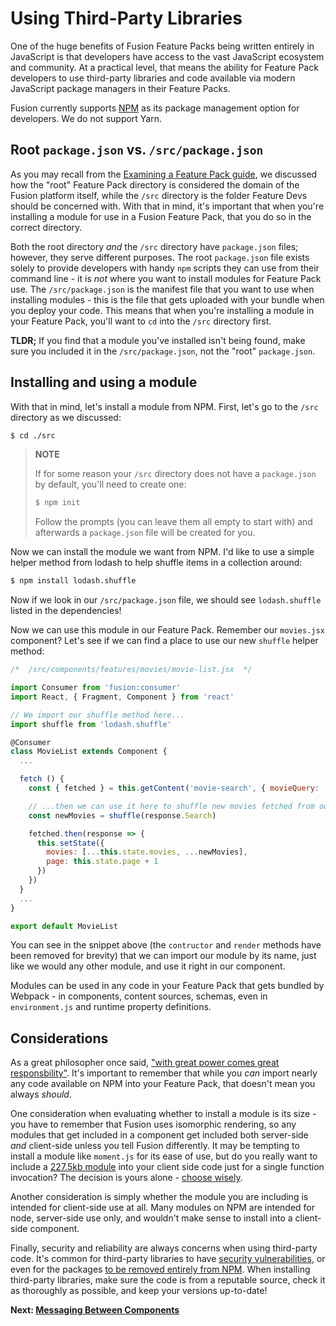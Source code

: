 # Using Third-Party Libraries

One of the huge benefits of Fusion Feature Packs being written entirely in JavaScript is that developers have access to the vast JavaScript ecosystem and community. At a practical level, that means the ability for Feature Pack developers to use third-party libraries and code available via modern JavaScript package managers in their Feature Packs. 

Fusion currently supports [NPM](https://www.npmjs.com/) as its package management option for developers. We do not support Yarn.

## Root `package.json` vs. `/src/package.json`

As you may recall from the [Examining a Feature Pack guide](./examining-feature-pack.md), we discussed how the "root" Feature Pack directory is considered the domain of the Fusion platform itself, while the `/src` directory is the folder Feature Devs should be concerned with. With that in mind, it's important that when you're installing a module for use in a Fusion Feature Pack, that you do so in the correct directory.

Both the root directory *and* the `/src` directory have `package.json` files; however, they serve different purposes. The root `package.json` file exists solely to provide developers with handy `npm` scripts they can use from their command line - it is *not* where you want to install modules for Feature Pack use. The `/src/package.json` is the manifest file that you want to use when installing modules - this is the file that gets uploaded with your bundle when you deploy your code. This means that when you're installing a module in your Feature Pack, you'll want to `cd` into the `/src` directory first.

**TLDR;** If you find that a module you've installed isn't being found, make sure you included it in the `/src/package.json`, not the "root" `package.json`.

## Installing and using a module

With that in mind, let's install a module from NPM. First, let's go to the `/src` directory as we discussed:

```bash
$ cd ./src
```

> **NOTE**
> 
> If for some reason your `/src` directory does not have a `package.json` by default, you'll need to create one:
>
> ```bash
> $ npm init
> ```
> 
> Follow the prompts (you can leave them all empty to start with) and afterwards a `package.json` file will be created for you.

Now we can install the module we want from NPM. I'd like to use a simple helper method from lodash to help shuffle items in a collection around:

```bash
$ npm install lodash.shuffle
```

Now if we look in our `/src/package.json` file, we should see `lodash.shuffle` listed in the dependencies!

Now we can use this module in our Feature Pack. Remember our `movies.jsx` component? Let's see if we can find a place to use our new `shuffle` helper method:

```jsx
/*  /src/components/features/movies/movie-list.jsx  */

import Consumer from 'fusion:consumer'
import React, { Fragment, Component } from 'react'

// We import our shuffle method here...
import shuffle from 'lodash.shuffle'

@Consumer
class MovieList extends Component {
  ...

  fetch () {
    const { fetched } = this.getContent('movie-search', { movieQuery: 'Jurassic', page: this.state.page }, '{ totalResults Search { Title Year Poster } }')

    // ...then we can use it here to shuffle new movies fetched from our content source!
    const newMovies = shuffle(response.Search)

    fetched.then(response => {
      this.setState({
        movies: [...this.state.movies, ...newMovies],
        page: this.state.page + 1
      })
    })
  }
  ...
}

export default MovieList
```

You can see in the snippet above (the `contructor` and `render` methods have been removed for brevity) that we can import our module by its name, just like we would any other module, and use it right in our component.

Modules can be used in any code in your Feature Pack that gets bundled by Webpack - in components, content sources, schemas, even in `environment.js` and runtime property definitions. 

## Considerations

As a great philosopher once said, ["with great power comes great responsbility"](https://www.youtube.com/watch?v=b23wrRfy7SM). It's important to remember that while you *can* import nearly any code available on NPM into your Feature Pack, that doesn't mean you always *should*.

One consideration when evaluating whether to install a module is its size - you have to remember that Fusion uses isomorphic rendering, so any modules that get included in a component get included both server-side *and* client-side unless you tell Fusion differently. It may be tempting to install a module like `moment.js` for its ease of use, but do you really want to include a [227.5kb module](https://bundlephobia.com/result?p=moment@2.22.2) into your client side code just for a single function invocation? The decision is yours alone - [choose wisely](https://www.youtube.com/watch?v=oF2UrYSDb3k).

Another consideration is simply whether the module you are including is intended for client-side use at all. Many modules on NPM are intended for node, server-side use only, and wouldn't make sense to install into a client-side component.

Finally, security and reliability are always concerns when using third-party code. It's common for third-party libraries to have [security vulnerabilities](https://snyk.io/vuln), or even for the packages [to be removed entirely from NPM](https://github.com/stevemao/left-pad/issues/4). When installing third-party libraries, make sure the code is from a reputable source, check it as thoroughly as possible, and keep your versions up-to-date!

 **Next: [Messaging Between Components](./messaging-between-components.md)**
